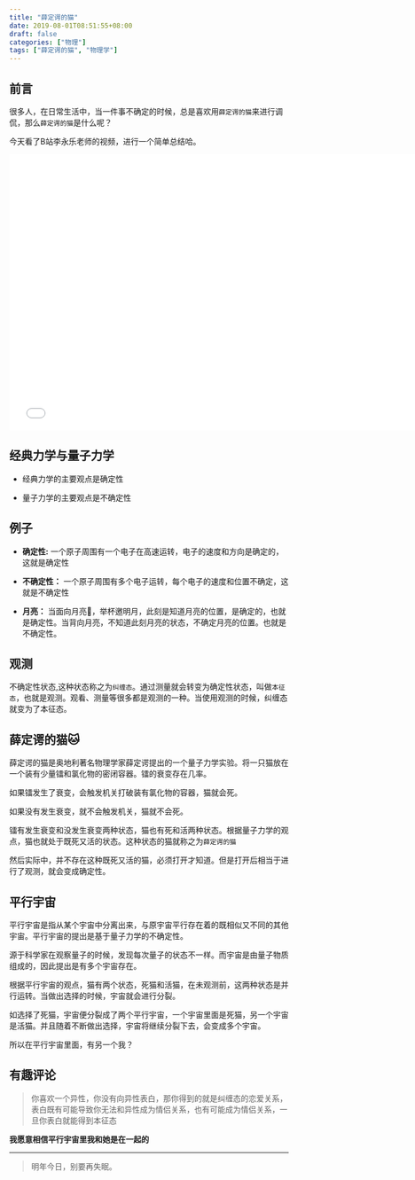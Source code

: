 ```yaml
---
title: "薛定谔的猫"
date: 2019-08-01T08:51:55+08:00
draft: false
categories: ["物理"]
tags: ["薛定谔的猫", "物理学"]
---
```


## 前言

很多人，在日常生活中，当一件事不确定的时候，总是喜欢用`薛定谔的猫`来进行调侃，那么`薛定谔的猫`是什么呢？

今天看了B站李永乐老师的视频，进行一个简单总结哈。

<iframe height=498 width=750 src="//player.bilibili.com/player.html?aid=25429880&cid=43226717&page=1" frameborder=0 allowfullscreen></iframe>

## 经典力学与量子力学

* 经典力学的主要观点是确定性

* 量子力学的主要观点是不确定性

## 例子

* **确定性:** 一个原子周围有一个电子在高速运转，电子的速度和方向是确定的，这就是确定性

* **不确定性：** 一个原子周围有多个电子运转，每个电子的速度和位置不确定，这就是不确定性

* **月亮：** 当面向月亮🌙，举杯邀明月，此刻是知道月亮的位置，是确定的，也就是确定性。当背向月亮，不知道此刻月亮的状态，不确定月亮的位置。也就是不确定性。

## 观测

不确定性状态,这种状态称之为`纠缠态`。通过测量就会转变为确定性状态，叫做`本征态`，也就是观测。观看、测量等很多都是观测的一种。当使用观测的时候，纠缠态就变为了本征态。

## 薛定谔的猫🐱

薛定谔的猫是奥地利著名物理学家薛定谔提出的一个量子力学实验。将一只猫放在一个装有少量镭和氯化物的密闭容器。镭的衰变存在几率。

如果镭发生了衰变，会触发机关打破装有氯化物的容器，猫就会死。

如果没有发生衰变，就不会触发机关，猫就不会死。

镭有发生衰变和没发生衰变两种状态，猫也有死和活两种状态。根据量子力学的观点，猫也就处于既死又活的状态。这种状态的猫就称之为`薛定谔的猫`

然后实际中，并不存在这种既死又活的猫，必须打开才知道。但是打开后相当于进行了观测，就会变成确定性。

## 平行宇宙

平行宇宙是指从某个宇宙中分离出来，与原宇宙平行存在着的既相似又不同的其他宇宙。平行宇宙的提出是基于量子力学的不确定性。

源于科学家在观察量子的时候，发现每次量子的状态不一样。而宇宙是由量子物质组成的，因此提出是有多个宇宙存在。

根据平行宇宙的观点，猫有两个状态，死猫和活猫，在未观测前，这两种状态是并行运转。当做出选择的时候，宇宙就会进行分裂。

如选择了死猫，宇宙便分裂成了两个平行宇宙，一个宇宙里面是死猫，另一个宇宙是活猫。并且随着不断做出选择，宇宙将继续分裂下去，会变成多个宇宙。

所以在平行宇宙里面，有另一个我？

## 有趣评论

> 你喜欢一个异性，你没有向异性表白，那你得到的就是纠缠态的恋爱关系，表白既有可能导致你无法和异性成为情侣关系，也有可能成为情侣关系，一旦你表白就能得到本征态

**我愿意相信平行宇宙里我和她是在一起的**

---

> 明年今日，别要再失眠。


